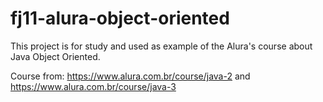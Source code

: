# fj11-alura-object-oriented
This project is for study and used as example of the Alura's course about Java Object Oriented.

Course from: https://www.alura.com.br/course/java-2 and https://www.alura.com.br/course/java-3
